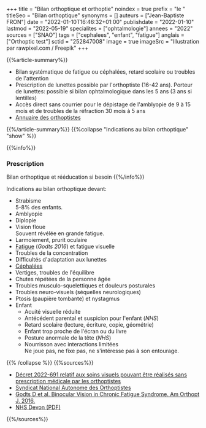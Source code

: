 +++
title = "Bilan orthoptique et orthoptie"
noindex = true
prefix = "le "
titleSeo = "Bilan orthoptique"
synonyms = []
auteurs = ["Jean-Baptiste FRON"]
date = "2022-01-10T16:46:32+01:00"
publishdate = "2022-01-10"
lastmod = "2022-05-19"
specialites = ["ophtalmologie"]
annees = "2022"
sources = ["SNAO"]
tags = ["cephalees", "enfant", "fatigue"]
anglais = ["Orthoptic test"]
sctid = "252847008"
image = true
imageSrc = "Illustration par rawpixel.com / Freepik"
+++

{{%article-summary%}}

- Bilan systématique de fatigue ou céphalées, retard scolaire ou troubles de l'attention
- Prescription de lunettes possible par l'orthoptiste (16-42 ans). Porteur de lunettes: possible si bilan ophtalmologique dans les 5 ans (3 ans si lentilles)
- Accès direct sans courrier pour le dépistage de l'amblyopie de 9 à 15 mois et de troubles de la réfraction 30 mois à 5 ans
- [Annuaire des orthoptistes](http://annuairesante.ameli.fr/)

{{%/article-summary%}}
{{%collapse "Indications au bilan orthoptique" "show" %}}

{{%info%}}

### Prescription

Bilan orthoptique et rééducation si besoin
{{%/info%}}

Indications au bilan orthoptique devant:

- Strabisme  
  5-8% des enfants.
- Amblyopie
- Diplopie
- Vision floue  
  Souvent révélée en grande fatigue.
- Larmoiement, prurit oculaire
- [Fatigue](/tags/fatigue/) (*Godts 2016*) et fatigue visuelle
- Troubles de la concentration
- Difficultés d'adaptation aux lunettes
- [Céphalées](/tags/cephalees/)
- Vertiges, troubles de l'équilibre
- Chutes répétées de la personne âgée
- Troubles musculo-squelettiques et douleurs posturales
- Troubles neuro-visuels (séquelles neurologiques)
- Ptosis (paupière tombante) et nystagmus
- Enfant
  - Acuité visuelle réduite
  - Antécédent parental et suspicion pour l'enfant (*NHS*)
  - Retard scolaire (lecture, écriture, copie, géométrie)
  - Enfant trop proche de l'écran ou du livre
  - Posture anormale de la tête (*NHS*)
  - Nourrisson avec interactions limitées  
    Ne joue pas, ne fixe pas, ne s'intéresse pas à son entourage.

{{% /collapse %}}
{{%sources%}}

- [Décret 2022-691 relatif aux soins visuels pouvant être réalisés sans prescription médicale par les orthoptistes](https://www.legifrance.gouv.fr/jorf/id/JORFTEXT000045668574)
- [Syndicat National Autonome des Orthoptistes](https://www.orthoptiste.pro/l-orthoptie/ou-et-quand-consulter/)
- [Godts D et al. Binocular Vision in Chronic Fatigue Syndrome. Am Orthopt J. 2016.](https://pubmed.ncbi.nlm.nih.gov/27799582/)
- [NHS Devon (PDF)](https://www.northdevonhealth.nhs.uk/wp-content/uploads/2014/06/Appendix-1.pdf)

{{%/sources%}}
